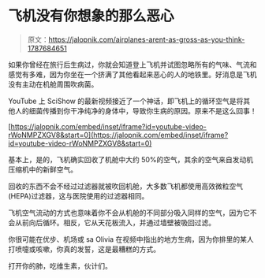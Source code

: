 # 飞机没有你想象的那么恶心

> 原文：<https://jalopnik.com/airplanes-arent-as-gross-as-you-think-1787684651>

如果你曾经在旅行后生病过，你就会知道登上飞机并试图忽略所有的气味、气流和感觉有多难，因为你坐在一个挤满了其他看起来恶心的人的地铁里。好消息是飞机没有主动在机舱周围吹病菌。



YouTube 上 SciShow 的最新视频接近了一个神话，即飞机上的循环空气是将其他人的细菌传播到你干净纯净的身体中，导致你生病的原因。原来不是这么回事！

 [https://jalopnik.com/embed/inset/iframe?id=youtube-video-rWoNMPZXGV8&start=0](https://jalopnik.com/embed/inset/iframe?id=youtube-video-rWoNMPZXGV8&start=0) 

基本上，是的，飞机确实回收了机舱中大约 50%的空气，其余的空气来自发动机压缩机中的新鲜空气。

回收的东西不会不经过过滤器就被吹回机舱，大多数飞机都使用高效微粒空气(HEPA)过滤器，这与医院使用的过滤器相同。

飞机空气流动的方式也意味着你不会从机舱的不同部分吸入同样的空气，因为它不会从前向后循环。相反，它从天花板流入，并通过墙壁被吸回过滤。

你很可能在优步、机场或 sa Olivia 在视频中指出的地方生病，因为你排里的某人打喷嚏或咳嗽，你真的发誓，这是最糟糕的方式。

打开你的肺，吃维生素，伙计们。